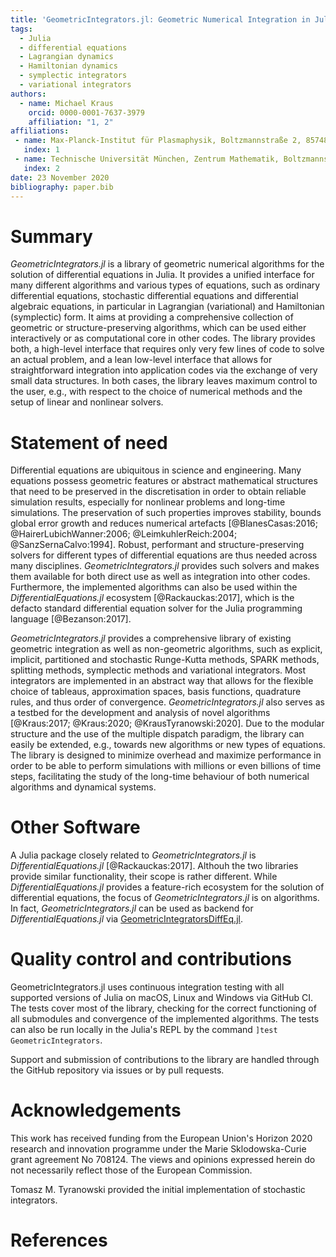```yaml
---
title: 'GeometricIntegrators.jl: Geometric Numerical Integration in Julia'
tags:
  - Julia
  - differential equations
  - Lagrangian dynamics
  - Hamiltonian dynamics
  - symplectic integrators
  - variational integrators
authors:
  - name: Michael Kraus
    orcid: 0000-0001-7637-3979
    affiliation: "1, 2"
affiliations:
 - name: Max-Planck-Institut für Plasmaphysik, Boltzmannstraße 2, 85748 Garching, Germany
   index: 1
 - name: Technische Universität München, Zentrum Mathematik, Boltzmannstraße 3, 85748 Garching, Germany
   index: 2
date: 23 November 2020
bibliography: paper.bib
---
```


# Summary

*GeometricIntegrators.jl* is a library of geometric numerical algorithms for the solution of differential equations in Julia.
It provides a unified interface for many different algorithms and various types of equations, such as ordinary differential equations, stochastic differential equations and differential algebraic equations, in particular in Lagrangian (variational) and Hamiltonian (symplectic) form.
It aims at providing a comprehensive collection of geometric or structure-preserving algorithms, which can be used either interactively or as computational core in other codes.
The library provides both, a high-level interface that requires only very few lines of code to solve an actual problem, and a lean low-level interface that allows for straightforward integration into application codes via the exchange of very small data structures.
In both cases, the library leaves maximum control to the user, e.g., with respect to the choice of numerical methods and the setup of linear and nonlinear solvers.


# Statement of need

Differential equations are ubiquitous in science and engineering. Many equations possess geometric features or abstract mathematical structures that need to be preserved in the discretisation in order to obtain reliable simulation results, especially for nonlinear problems and long-time simulations. The preservation of such properties improves stability, bounds global error growth and reduces numerical artefacts [@BlanesCasas:2016; @HairerLubichWanner:2006; @LeimkuhlerReich:2004; @SanzSernaCalvo:1994].
Robust, performant and structure-preserving solvers for different types of differential equations are thus needed across many disciplines. *GeometricIntegrators.jl* provides such solvers and makes them available for both direct use as well as integration into other codes. Furthermore, the implemented algorithms can also be used within the *DifferentialEquations.jl* ecosystem [@Rackauckas:2017], which is the defacto standard differential equation solver for the Julia programming language [@Bezanson:2017].

*GeometricIntegrators.jl* provides a comprehensive library of existing geometric integration as well as non-geometric algorithms, such as explicit, implicit, partitioned and stochastic Runge-Kutta methods, SPARK methods, splitting methods, symplectic methods and variational integrators. Most integrators are implemented in an abstract way that allows for the flexible choice of tableaus, approximation spaces, basis functions, quadrature rules, and thus order of convergence.
*GeometricIntegrators.jl* also serves as a testbed for the development and analysis of novel algorithms [@Kraus:2017; @Kraus:2020; @KrausTyranowski:2020]. Due to the modular structure and the use of the multiple dispatch paradigm, the library can easily be extended, e.g., towards new algorithms or new types of equations. The library is designed to minimize overhead and maximize performance in order to be able to perform simulations with millions or even billions of time steps, facilitating the study of the long-time behaviour of both numerical algorithms and dynamical systems.


# Other Software

A Julia package closely related to *GeometricIntegrators.jl* is *DifferentialEquations.jl* [@Rackauckas:2017]. Althouh the two libraries provide similar functionality, their scope is rather different. While *DifferentialEquations.jl* provides a feature-rich ecosystem for the solution of differential equations, the focus of *GeometricIntegrators.jl* is on algorithms. In fact, *GeometricIntegrators.jl* can be used as backend for *DifferentialEquations.jl* via [GeometricIntegratorsDiffEq.jl](https://github.com/JuliaDiffEq/GeometricIntegratorsDiffEq.jl).


# Quality control and contributions

GeometricIntegrators.jl uses continuous integration testing with all supported versions of Julia on macOS, Linux and Windows via GitHub CI.
The tests cover most of the library, checking for the correct functioning of all submodules and convergence of the implemented algorithms.
The tests can also be run locally in the Julia's REPL by the command `]test GeometricIntegrators`.

Support and submission of contributions to the library are handled through the GitHub repository via issues or by pull requests.


# Acknowledgements

This work has received funding from the European Union's Horizon 2020 research and innovation programme under the Marie Sklodowska-Curie grant agreement No 708124. The views and opinions expressed herein do not necessarily reflect those of the European Commission.

Tomasz M. Tyranowski provided the initial implementation of stochastic integrators.

# References
